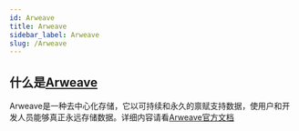 ```yaml
---
id: Arweave
title: Arweave
sidebar_label: Arweave
slug: /Arweave
---
```

## 什么是[Arweave](https://www.arweave.org/)
Arweave是一种去中心化存储，它以可持续和永久的禀赋支持数据，使用户和开发人员能够真正永远存储数据。详细内容请看[Arweave官方文档](https://docs.arweave.org/info/)